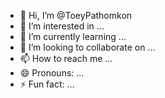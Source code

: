 - 👋 Hi, I’m @ToeyPathomkon
- 👀 I’m interested in ...
- 🌱 I’m currently learning ...
- 💞️ I’m looking to collaborate on ...
- 📫 How to reach me ...
- 😄 Pronouns: ...
- ⚡ Fun fact: ...

<!---
ToeyPathomkon/ToeyPathomkon is a ✨ special ✨ repository because its `README.md` (this file) appears on your GitHub profile.
You can click the Preview link to take a look at your changes.
--->
